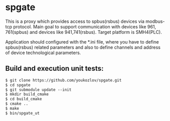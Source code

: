# spgate

This is a proxy which provides access to spbus(rsbus) devices via modbus-tcp protocol.
Main goal to support communication with devices like 961, 761(spbus) and devices like 941,741(rsbus).
Target platform is SMH4(PLC).

Application should configured with the *.ini file, where you have to define spbus(rsbus) related parameters and also to define channels and address of device technological parameters.

## Build and execution unit tests:

```html 
$ git clone https://github.com/youkozlov/spgate.git
$ cd spgate
$ git submodule update --init
$ mkdir build_cmake
$ cd build_cmake
$ cmake ..
$ make
$ bin/spgate_ut
```
